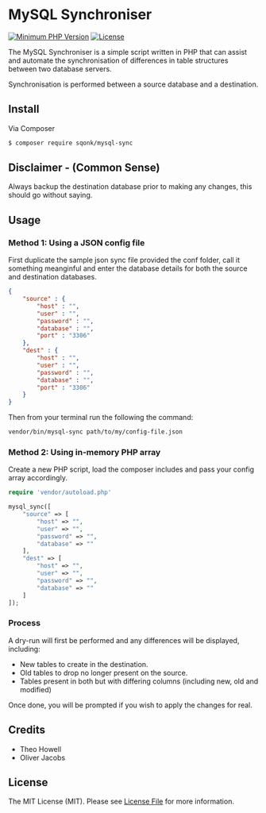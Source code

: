 # MySQL Synchroniser

[![Minimum PHP Version](https://img.shields.io/badge/php-%3E%3D%207.3-8892BF.svg)](https://php.net/)
[![License](https://sqonk.com/opensource/license.svg)](license.txt)

The MySQL Synchroniser is a simple script written in PHP that can assist and automate the synchronisation of differences in table structures between two database servers.

Synchronisation is performed between a source database and a destination.


## Install

Via Composer

``` bash
$ composer require sqonk/mysql-sync
```

## Disclaimer - (Common Sense)

Always backup the destination database prior to making any changes, this should go without saying.

## Usage

### Method 1: Using a JSON config file

First duplicate the sample json sync file provided the conf folder, call it something meanginful and enter the database details for both the source and destination databases.

``` json
{
	"source" : {
		"host" : "",
		"user" : "",
		"password" : "",
		"database" : "",
        "port" : "3306"
	},
	"dest" : {
		"host" : "",
		"user" : "",
		"password" : "",
		"database" : "",
        "port" : "3306"
	}
}
```

Then from your terminal run the following the command:

``` bash
vendor/bin/mysql-sync path/to/my/config-file.json
```

### Method 2: Using in-memory PHP array

Create a new PHP script, load the composer includes and pass your config array accordingly.

``` php
require 'vendor/autoload.php'

mysql_sync([
	"source" => [
		"host" => "",
		"user" => "",
		"password" => "",
		"database" => ""
	],
	"dest" => [
		"host" => "",
		"user" => "",
		"password" => "",
		"database" => ""
	]
]);
```

### Process

A dry-run will first be performed and any differences will be displayed, including:

* New tables to create in the destination.
* Old tables to drop no longer present on the source.
* Tables present in both but with differing columns (including new, old and modified)

Once done, you will be prompted if you wish to apply the changes for real.

## Credits

* Theo Howell
* Oliver Jacobs

## License

The MIT License (MIT). Please see [License File](license.txt) for more information.

